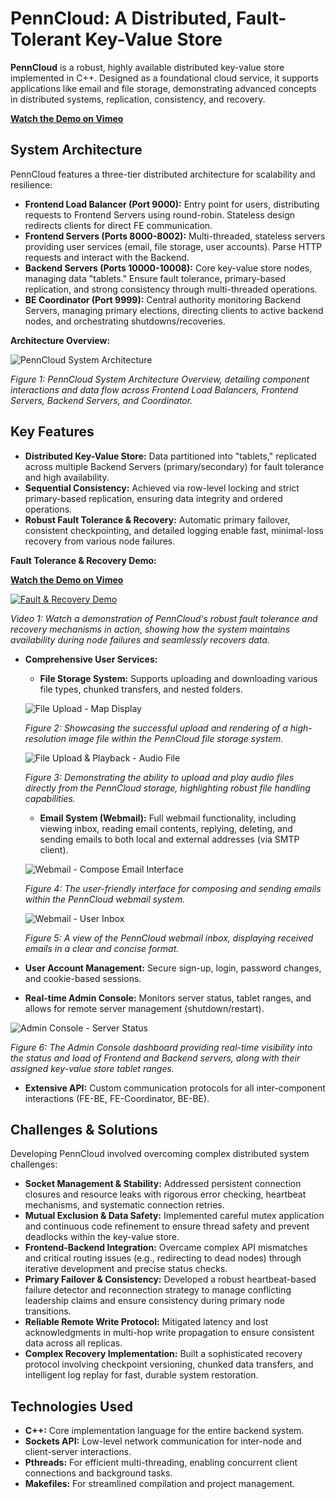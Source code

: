 # PennCloud: A Distributed, Fault-Tolerant Key-Value Store

**PennCloud** is a robust, highly available distributed key-value store implemented in C++. Designed as a foundational cloud service, it supports applications like email and file storage, demonstrating advanced concepts in distributed systems, replication, consistency, and recovery.

**[Watch the Demo on Vimeo](https://vimeo.com/1105258845?share=copy)**

## System Architecture

PennCloud features a three-tier distributed architecture for scalability and resilience:

*   **Frontend Load Balancer (Port 9000):** Entry point for users, distributing requests to Frontend Servers using round-robin. Stateless design redirects clients for direct FE communication.
*   **Frontend Servers (Ports 8000-8002):** Multi-threaded, stateless servers providing user services (email, file storage, user accounts). Parse HTTP requests and interact with the Backend.
*   **Backend Servers (Ports 10000-10008):** Core key-value store nodes, managing data "tablets." Ensure fault tolerance, primary-based replication, and strong consistency through multi-threaded operations.
*   **BE Coordinator (Port 9999):** Central authority monitoring Backend Servers, managing primary elections, directing clients to active backend nodes, and orchestrating shutdowns/recoveries.

**Architecture Overview:**

![PennCloud System Architecture](images/architecture.png)

_Figure 1: PennCloud System Architecture Overview, detailing component interactions and data flow across Frontend Load Balancers, Frontend Servers, Backend Servers, and Coordinator._

## Key Features

*   **Distributed Key-Value Store:** Data partitioned into "tablets," replicated across multiple Backend Servers (primary/secondary) for fault tolerance and high availability.
*   **Sequential Consistency:** Achieved via row-level locking and strict primary-based replication, ensuring data integrity and ordered operations.
*   **Robust Fault Tolerance & Recovery:** Automatic primary failover, consistent checkpointing, and detailed logging enable fast, minimal-loss recovery from various node failures.

**Fault Tolerance & Recovery Demo:**

**[Watch the Demo on Vimeo](https://vimeo.com/1105258845?share=copy)**

[![Fault & Recovery Demo](images/webmail.png)](https://vimeo.com/1105258845?share=copy)

_Video 1: Watch a demonstration of PennCloud's robust fault tolerance and recovery mechanisms in action, showing how the system maintains availability during node failures and seamlessly recovers data._

*   **Comprehensive User Services:**
    *   **File Storage System:** Supports uploading and downloading various file types, chunked transfers, and nested folders.

    ![File Upload - Map Display](images/image_upload.png)
    
    _Figure 2: Showcasing the successful upload and rendering of a high-resolution image file within the PennCloud file storage system._

    ![File Upload & Playback - Audio File](images/audio_upload.png)

    _Figure 3: Demonstrating the ability to upload and play audio files directly from the PennCloud storage, highlighting robust file handling capabilities._

    *   **Email System (Webmail):** Full webmail functionality, including viewing inbox, reading email contents, replying, deleting, and sending emails to both local and external addresses (via SMTP client).

    ![Webmail - Compose Email Interface](images/webmail.png)

    _Figure 4: The user-friendly interface for composing and sending emails within the PennCloud webmail system._

    ![Webmail - User Inbox](images/inbox.png)

    _Figure 5: A view of the PennCloud webmail inbox, displaying received emails in a clear and concise format._

*   **User Account Management:** Secure sign-up, login, password changes, and cookie-based sessions.
*   **Real-time Admin Console:** Monitors server status, tablet ranges, and allows for remote server management (shutdown/restart).

![Admin Console - Server Status](images/admin_console.png)

_Figure 6: The Admin Console dashboard providing real-time visibility into the status and load of Frontend and Backend servers, along with their assigned key-value store tablet ranges._

*   **Extensive API:** Custom communication protocols for all inter-component interactions (FE-BE, FE-Coordinator, BE-BE).

## Challenges & Solutions

Developing PennCloud involved overcoming complex distributed system challenges:

*   **Socket Management & Stability:** Addressed persistent connection closures and resource leaks with rigorous error checking, heartbeat mechanisms, and systematic connection retries.
*   **Mutual Exclusion & Data Safety:** Implemented careful mutex application and continuous code refinement to ensure thread safety and prevent deadlocks within the key-value store.
*   **Frontend-Backend Integration:** Overcame complex API mismatches and critical routing issues (e.g., redirecting to dead nodes) through iterative development and precise status checks.
*   **Primary Failover & Consistency:** Developed a robust heartbeat-based failure detector and reconnection strategy to manage conflicting leadership claims and ensure consistency during primary node transitions.
*   **Reliable Remote Write Protocol:** Mitigated latency and lost acknowledgments in multi-hop write propagation to ensure consistent data across all replicas.
*   **Complex Recovery Implementation:** Built a sophisticated recovery protocol involving checkpoint versioning, chunked data transfers, and intelligent log replay for fast, durable system restoration.

## Technologies Used

*   **C++:** Core implementation language for the entire backend system.
*   **Sockets API:** Low-level network communication for inter-node and client-server interactions.
*   **Pthreads:** For efficient multi-threading, enabling concurrent client connections and background tasks.
*   **Makefiles:** For streamlined compilation and project management.
